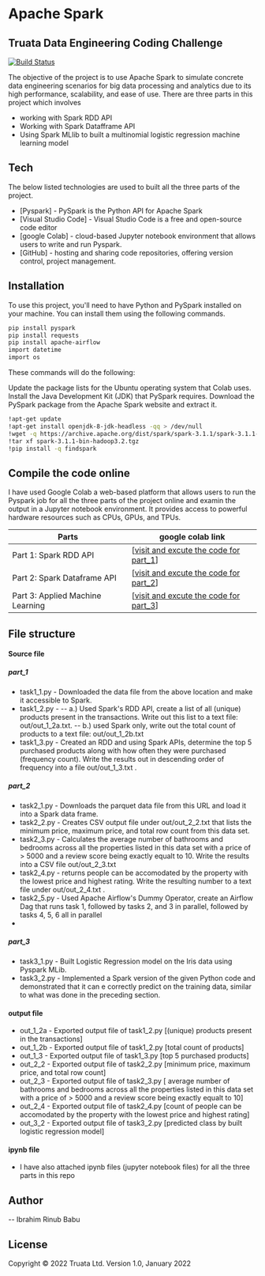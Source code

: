 # Apache Spark
## Truata Data Engineering Coding Challenge


[![Build Status](https://d33wubrfki0l68.cloudfront.net/f08cac2f234f4a1a4a466615fc28196ee49b9e34/81add/static/uploads/pyspark.webp)]()

The objective of the project is to use Apache Spark to simulate concrete data engineering scenarios for big data processing and analytics due to its high performance, scalability, and ease of use. There are three parts in this project which involves 


 

- working with Spark RDD API
- Working with Spark Datafframe API
- Using Spark MLlib to built a multinomial logistic regression machine learning model

## Tech

The below listed technologies are used to built all the three parts of the project.

- [Pyspark] - PySpark is the Python API for Apache Spark
- [Visual Studio Code] - Visual Studio Code is a free and open-source code editor
- [google Colab] - cloud-based Jupyter notebook environment that allows users to write and run Pyspark.
- [GitHub] - hosting and sharing code repositories, offering version control, project management.

## Installation

To use this project, you'll need to have Python and PySpark installed on your machine. You can install them using the following commands.


```sh
pip install pyspark
pip install requests
pip install apache-airflow
import datetime
import os
```
These commands will do the following:

Update the package lists for the Ubuntu operating system that Colab uses.
Install the Java Development Kit (JDK) that PySpark requires.
Download the PySpark package from the Apache Spark website and extract it.
```sh
!apt-get update
!apt-get install openjdk-8-jdk-headless -qq > /dev/null
!wget -q https://archive.apache.org/dist/spark/spark-3.1.1/spark-3.1.1-bin-hadoop3.2.tgz
!tar xf spark-3.1.1-bin-hadoop3.2.tgz
!pip install -q findspark
```
## Compile the code online
I have used Google Colab a web-based platform that allows users to run the Pyspark job for all the three parts of the project online and examin the output in a Jupyter notebook environment. It provides access to powerful hardware resources such as CPUs, GPUs, and TPUs. 

| Parts | google colab link |
| ------ | ------ |
| Part 1: Spark RDD API | [[visit and excute the code for part_1](https://colab.research.google.com/drive/1CRhbeaxpGV6OMYrV4BqLiwLPud3lFkGD?usp=sharing)] |
| Part 2: Spark Dataframe API | [[visit and excute the code for part_2](https://colab.research.google.com/drive/13Gfs9Nkcy0kcmBgXJMUIgN7jOAmRBtak?usp=sharing)] |
| Part 3: Applied Machine Learning | [[visit and excute the code for part_3](https://colab.research.google.com/drive/1tfcXyM6G3RV6nDzPg37JOXOwq7m3CuD6?usp=sharing)] |

## File structure

#### Source file
##### part_1 
- task1_1.py - Downloaded the data file from the above location and make it accessible to Spark.
- task1_2.py - 
-- a.) Used Spark's RDD API, create a list of all (unique) products present in the transactions. Write out this list to a text file: out/out_1_2a.txt.
-- b.) used Spark only, write out the total count of products to a text file: out/out_1_2b.txt
- task1_3.py - Created an RDD and using Spark APIs, determine the top 5 purchased products along with how often they were purchased (frequency count). Write the results out in descending order of frequency into a file out/out_1_3.txt .

##### part_2 
- task2_1.py - Downloads the parquet data file from this URL and load it into a Spark data frame.
- task2_2.py - Creates CSV output file under out/out_2_2.txt that lists the minimum price, maximum price, and total row count from this data set.
- task2_3.py - Calculates the average number of bathrooms and bedrooms across all the properties listed in this data set with a price of > 5000 and a review score being exactly equalt to 10. Write the results into a CSV file out/out_2_3.txt 
- task2_4.py - returns people can be accomodated by the property with the lowest price and highest rating. Write the resulting number to a text file under out/out_2_4.txt .
- task2_5.py - Used Apache Airflow's Dummy Operator, create an Airflow Dag that runs task 1, followed by tasks 2, and 3 in parallel, followed by tasks 4, 5, 6 all in parallel
- 
##### part_3 
- task3_1.py - Built Logistic Regression model on the Iris data using Pyspark MLib.
- task3_2.py - Implemented a Spark version of the given Python code and demonstrated that it can e correctly predict on the training data, similar to what was done in the preceding section.

#### output file

- out_1_2a - Exported output file of task1_2.py [(unique) products present in the transactions]
- out_1_2b - Exported output file of task1_2.py [total count of products]
- out_1_3 - Exported output file of task1_3.py [top 5 purchased products]
- out_2_2 - Exported output file of task2_2.py [minimum price, maximum price, and total row count]
- out_2_3 - Exported output file of task2_3.py [ average number of bathrooms and bedrooms across all the properties listed in this data set with a price of > 5000 and a review score being exactly equalt to 10]
- out_2_4 - Exported output file of task2_4.py [count of people can be accomodated by the property with the lowest price and highest rating]
- out_3_2 - Exported output file of task3_2.py [predicted class by built logistic regression model]
#### ipynb file
- I have also attached ipynb files (jupyter notebook files) for all the three parts in this repo 

## Author
-- Ibrahim Rinub Babu

## License

Copyright © 2022 Truata Ltd. Version 1.0, January 2022


